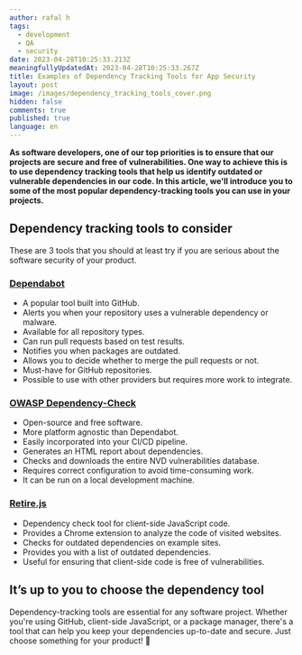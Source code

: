 ```yaml
---
author: rafal h
tags:
  - development
  - QA
  - security
date: 2023-04-28T10:25:33.213Z
meaningfullyUpdatedAt: 2023-04-28T10:25:33.267Z
title: Examples of Dependency Tracking Tools for App Security
layout: post
image: /images/dependency_tracking_tools_cover.png
hidden: false
comments: true
published: true
language: en
---
```

**As software developers, one of our top priorities is to ensure that our projects are secure and free of vulnerabilities. One way to achieve this is to use dependency tracking tools that help us identify outdated or vulnerable dependencies in our code. In this article, we'll introduce you to some of the most popular dependency-tracking tools you can use in your projects.**

<EbookDynamic sectionTitle='Are you concerned about the security of your software? You need this free ebook' ebookName='25-Tools-And-Extra-Tactics-For-App-Security-Ebook.pdf' ebookDescription='Your software is the backbone of your business. Do not leave its security to chance!'  ebookImage='/images/cover_ebook_security.png' ebookAlt='ebook security cover' />

## Dependency tracking tools to consider

These are 3 tools that you should at least try if you are serious about the software security of your product.

### [Dependabot](https://docs.github.com/en/code-security/dependabot)

* A popular tool built into GitHub.
* Alerts you when your repository uses a vulnerable dependency or malware.
* Available for all repository types.
* Can run pull requests based on test results.
* Notifies you when packages are outdated.
* Allows you to decide whether to merge the pull requests or not.
* Must-have for GitHub repositories.
* Possible to use with other providers but requires more work to integrate.

### [OWASP Dependency-Check](https://owasp.org/www-project-dependency-check/)

* Open-source and free software.
* More platform agnostic than Dependabot.
* Easily incorporated into your CI/CD pipeline.
* Generates an HTML report about dependencies.
* Checks and downloads the entire NVD vulnerabilities database.
* Requires correct configuration to avoid time-consuming work.
* It can be run on a local development machine.

### [Retire.js](https://retirejs.github.io/retire.js/)

* Dependency check tool for client-side JavaScript code.
* Provides a Chrome extension to analyze the code of visited websites.
* Checks for outdated dependencies on example sites.
* Provides you with a list of outdated dependencies.
* Useful for ensuring that client-side code is free of vulnerabilities.

## It’s up to you to choose the dependency tool

Dependency-tracking tools are essential for any software project. Whether you're using GitHub, client-side JavaScript, or a package manager, there's a tool that can help you keep your dependencies up-to-date and secure. Just choose something for your product! 🙂

<EbookDynamic sectionTitle='Ready to take your app security to the next level?' ebookName='25-Tools-And-Extra-Tactics-For-App-Security-Ebook.pdf' ebookDescription='Discover the tools and tactics you need to keep your app secure with our free ebook, "25 Tools & Extra Tactics For App Security." '  ebookImage='/images/cover_ebook_security.png' ebookAlt='ebook security cover' />
